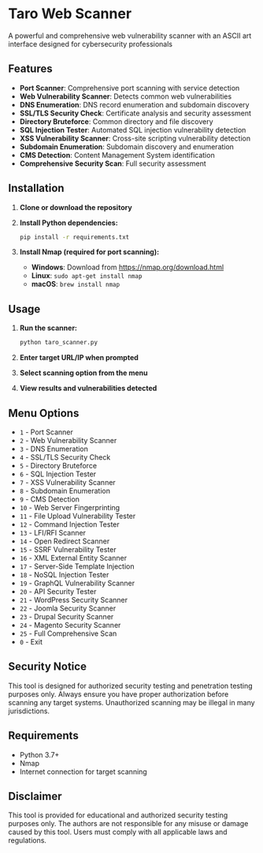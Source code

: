 # Taro Web  Scanner

A powerful and comprehensive web vulnerability scanner with an ASCII art interface designed for cybersecurity professionals

## Features

- **Port Scanner**: Comprehensive port scanning with service detection
- **Web Vulnerability Scanner**: Detects common web vulnerabilities
- **DNS Enumeration**: DNS record enumeration and subdomain discovery
- **SSL/TLS Security Check**: Certificate analysis and security assessment
- **Directory Bruteforce**: Common directory and file discovery
- **SQL Injection Tester**: Automated SQL injection vulnerability detection
- **XSS Vulnerability Scanner**: Cross-site scripting vulnerability detection
- **Subdomain Enumeration**: Subdomain discovery and enumeration
- **CMS Detection**: Content Management System identification
- **Comprehensive Security Scan**: Full security assessment

## Installation

1. **Clone or download the repository**
2. **Install Python dependencies:**
   ```bash
   pip install -r requirements.txt
   ```

3. **Install Nmap (required for port scanning):**
   - **Windows**: Download from https://nmap.org/download.html
   - **Linux**: `sudo apt-get install nmap`
   - **macOS**: `brew install nmap`

## Usage

1. **Run the scanner:**
   ```bash
   python taro_scanner.py
   ```

2. **Enter target URL/IP when prompted**

3. **Select scanning option from the menu**

4. **View results and vulnerabilities detected**

## Menu Options

- `1` - Port Scanner
- `2` - Web Vulnerability Scanner
- `3` - DNS Enumeration
- `4` - SSL/TLS Security Check
- `5` - Directory Bruteforce
- `6` - SQL Injection Tester
- `7` - XSS Vulnerability Scanner
- `8` - Subdomain Enumeration
- `9` - CMS Detection
- `10` - Web Server Fingerprinting
- `11` - File Upload Vulnerability Tester
- `12` - Command Injection Tester
- `13` - LFI/RFI Scanner
- `14` - Open Redirect Scanner
- `15` - SSRF Vulnerability Tester
- `16` - XML External Entity Scanner
- `17` - Server-Side Template Injection
- `18` - NoSQL Injection Tester
- `19` - GraphQL Vulnerability Scanner
- `20` - API Security Tester
- `21` - WordPress Security Scanner
- `22` - Joomla Security Scanner
- `23` - Drupal Security Scanner
- `24` - Magento Security Scanner
- `25` - Full Comprehensive Scan
- `0` - Exit

## Security Notice

This tool is designed for authorized security testing and penetration testing purposes only. Always ensure you have proper authorization before scanning any target systems. Unauthorized scanning may be illegal in many jurisdictions.

## Requirements

- Python 3.7+
- Nmap
- Internet connection for target scanning

## Disclaimer

This tool is provided for educational and authorized security testing purposes only. The authors are not responsible for any misuse or damage caused by this tool. Users must comply with all applicable laws and regulations.
